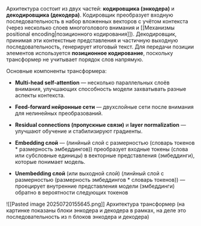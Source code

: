 Архитектура состоит из двух частей: **кодировщика (энкодера)** и **декодировщика (декодера)**. Кодировщик преобразует входную последовательность в набор вложенных векторов с учётом контекста (через несколько слоев многоголового внимания и [[Механизмы positional encoding|позиционного кодирования]]). Декодировщик, принимая эти контекстные представления и частичную выходную последовательность, генерирует итоговый текст. Для передачи позиции элементов используется **позиционное кодирование**, поскольку трансформер не учитывает порядок слов напрямую.

Основные компоненты трансформера:

- **Multi-head self-attention** — несколько параллельных слоёв внимания, улучшающих способность модели захватывать разные аспекты контекста.
    
- **Feed-forward нейронные сети** — двухслойные сети после внимания для нелинейных преобразований.
    
- **Residual connections (пропускные связи)** и **layer normalization** — улучшают обучение и стабилизируют градиенты.

- **Embedding слой** — (линйный слой с размерностью (словарь токенов * размерность эмбеддингов)) преобразует входные токены (слова или субсловные единицы) в векторные представления (эмбеддинги), которые понимает модель.
  
- **Unembedding слой** (или выходной слой) (линйный слой с размерностью (размерность эмбеддингов * словарь токенов)) — проецирует внутренние представления модели (эмбеддинги) обратно в вероятности следующих токенов 
  
![[Pasted image 20250720155645.png]]
Архитектура трансформер (на картинке показаны блоки энкодера и декодера в рамках, на деле это последовательность из n блоков энкодера и декодера)

